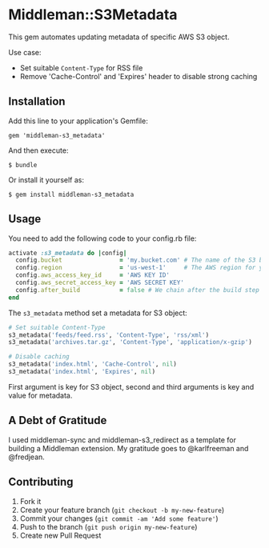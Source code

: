 # Middleman::S3Metadata

This gem automates updating metadata of specific AWS S3 object.

Use case:

* Set suitable `Content-Type` for RSS file
* Remove 'Cache-Control' and 'Expires' header to disable strong caching

## Installation

Add this line to your application's Gemfile:

    gem 'middleman-s3_metadata'

And then execute:

    $ bundle

Or install it yourself as:

    $ gem install middleman-s3_metadata

## Usage

You need to add the following code to your config.rb file:

```ruby
activate :s3_metadata do |config|
  config.bucket                = 'my.bucket.com' # The name of the S3 bucket you are targetting. This is globally unique.
  config.region                = 'us-west-1'     # The AWS region for your bucket.
  config.aws_access_key_id     = 'AWS KEY ID'
  config.aws_secret_access_key = 'AWS SECRET KEY'
  config.after_build           = false # We chain after the build step by default. This may not be your desired behavior...
end
```

The `s3_metadata` method set a metadata for S3 object:

```ruby
# Set suitable Content-Type
s3_metadata('feeds/feed.rss', 'Content-Type', 'rss/xml')
s3_metadata('archives.tar.gz', 'Content-Type', 'application/x-gzip')

# Disable caching
s3_metadata('index.html', 'Cache-Control', nil)
s3_metadata('index.html', 'Expires', nil)
```

First argument is key for S3 object, second and third arguments is key and value for metadata.

## A Debt of Gratitude

I used middleman-sync and middleman-s3_redirect as a template for building a Middleman extension.
My gratitude goes to @karlfreeman and @fredjean.

## Contributing

1. Fork it
2. Create your feature branch (`git checkout -b my-new-feature`)
3. Commit your changes (`git commit -am 'Add some feature'`)
4. Push to the branch (`git push origin my-new-feature`)
5. Create new Pull Request
